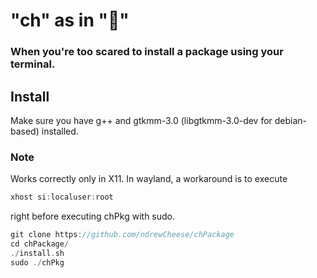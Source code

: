 # "ch" as in "🧀"
### When you're too scared to install a package using your terminal.
## Install
Make sure you have g++ and gtkmm-3.0 (libgtkmm-3.0-dev for debian-based) installed.
### Note
Works correctly only in X11. In wayland, a workaround is to execute
```cpp
xhost si:localuser:root
```
right before executing chPkg with sudo.

```cpp
git clone https://github.com/ndrewCheese/chPackage
cd chPackage/
./install.sh
sudo ./chPkg
```

